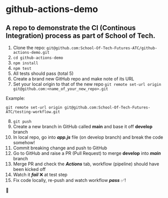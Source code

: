 # github-actions-demo
## A repo to demonstrate the CI (Continous Integration) process as part of School of Tech.

1. Clone the repo: ```git@github.com:School-Of-Tech-Futures-ATC/github-actions-demo.git```
2. ```cd github-actions-demo```
3. ```npm install```
4. ```npm test```
5. All tests should pass (total 5)
6. Create a brand new GitHub repo and make note of its URL
7. Set your local origin to that of the new repo ```git remote set-url origin git@github.com:<name_of_your_new_repo>.git```

Example:
```
git remote set-url origin git@github.com:School-Of-Tech-Futures-ATC/testing-workflow.git
```
8. ```git push```
9. Create a new branch in GitHub called **main** and base it off **develop** branch
10. In local repo, go into ***app.js*** file (on develop branch) and break the code somehow!
11. Commit breaking change and push to GitHub
12. Go to GitHub and raise a PR (Pull Request) to merge **develop** into ***main*** branch
9. Merge PR and check the ***Actions*** tab, workflow (pipeline) should have been kicked off
10. Watch it ***fail*** ❌ at test step
11. Fix code locally, re-push and watch workflow ***pass*** ✅!

🎉
